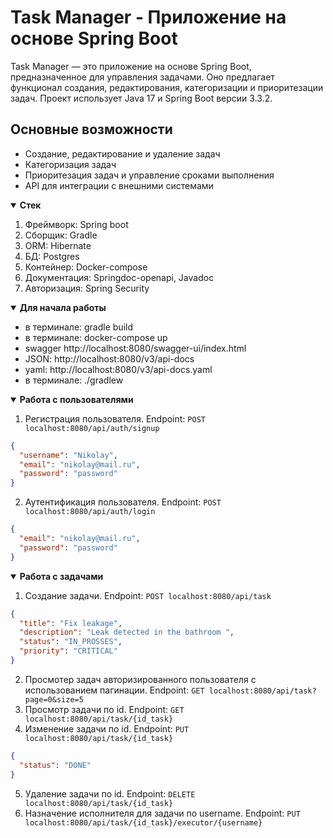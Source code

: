 # Task Manager - Приложение на основе Spring Boot

Task Manager — это приложение на основе Spring Boot, предназначенное для управления задачами. Оно предлагает функционал создания, редактирования, категоризации и приоритезации задач. Проект использует Java 17 и Spring Boot версии 3.3.2.

## Основные возможности

- Создание, редактирование и удаление задач
- Категоризация задач
- Приоритезация задач и управление сроками выполнения
- API для интеграции с внешними системами

<details open>
<summary><b>Стек</b></summary>

1. Фреймворк: Spring boot
2. Сборщик: Gradle
3. ORM: Hibernate
4. БД: Postgres
5. Контейнер: Docker-compose
6. Документация: Springdoc-openapi, Javadoc
7. Авторизация: Spring Security
</details>

<details open> 
<summary><b>Для начала работы</b></summary>

* в терминале: gradle build
* в терминале: docker-compose up
* swagger http://localhost:8080/swagger-ui/index.html
* JSON: http://localhost:8080/v3/api-docs
* yaml: http://localhost:8080/v3/api-docs.yaml
* в терминале: ./gradlew
</details>

<details open> 
<summary><b>Работа с пользователями</b></summary>

1. Регистрация пользователя. Endpoint: ``POST localhost:8080/api/auth/signup``
```json
{
  "username": "Nikolay",
  "email": "nikolay@mail.ru",
  "password": "password"
}
```
2. Аутентификация пользователя. Endpoint: ``POST localhost:8080/api/auth/login``
```json
{
  "email": "nikolay@mail.ru",
  "password": "password"
}
```

</details>

<details open> 
<summary><b>Работа с задачами</b></summary>


1. Создание задачи. Endpoint: ``POST localhost:8080/api/task``
```json
{
  "title": "Fix leakage",
  "description": "Leak detected in the bathroom ",
  "status": "IN_PROSSES",
  "priority": "CRITICAL"
}
```
2. Просмотер задач авторизированного пользователя с использованием пагинации. Endpoint:  ``GET localhost:8080/api/task?page=0&size=5``
3. Просмотр задачи по id. Endpoint: ``GET localhost:8080/api/task/{id_task}``
4. Изменение задачи по id. Endpoint: ``PUT localhost:8080/api/task/{id_task}``
```json
{
  "status": "DONE"
}
```
5. Удаление задачи по id. Endpoint: ``DELETE localhost:8080/api/task/{id_task}``
6. Назначение исполнителя для задачи по username. Endpoint: ``PUT localhost:8080/api/task/{id_task}/executor/{username}``
</details>
